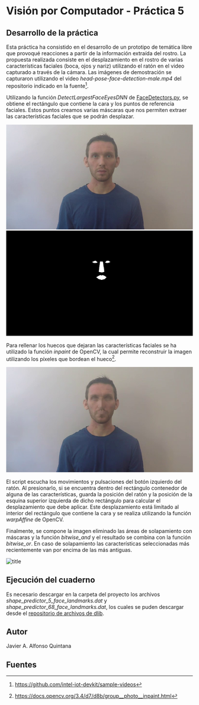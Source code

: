 # Visión por Computador - Práctica 5

## Desarrollo de la práctica
Esta práctica ha consistido en el desarrollo de un prototipo de temática libre que provoqué reacciones a partir de la información extraída del rostro. La propuesta realizada consiste en el desplazamiento en el rostro de varias características faciales (boca, ojos y nariz) utilizando el ratón en el video capturado a través de la cámara. Las imágenes de demostración se capturaron utilizando el video *head-pose-face-detection-male.mp4* del repositorio indicado en la fuente[^1].

Utilizando la función *DetectLargestFaceEyesDNN* de [FaceDetectors.py](FaceDetectors.py), se obtiene el rectángulo que contiene la cara y los puntos de referencia faciales. Estos puntos creamos varias máscaras que nos permiten extraer las características faciales que se podrán desplazar.

![title](Cam1.png)
![title](mask.png)

Para rellenar los huecos que dejaran las características faciales se ha utilizado la función *inpaint* de OpenCV, la cual permite reconstruir la imagen utilizando los píxeles que bordean el hueco[^2].

![title](Cam2.png)

El script escucha los movimientos y pulsaciones del botón izquierdo del ratón. Al presionarlo, si se encuentra dentro del rectángulo contenedor de alguna de las características, guarda la posición del ratón y la posición de la esquina superior izquierda de dicho rectángulo para calcular el desplazamiento que debe aplicar. Este desplazamiento está limitado al interior del rectángulo que contiene la cara y se realiza utilizando la función *warpAffine* de OpenCV.

Finalmente, se compone la imagen eliminado las áreas de solapamiento con máscaras y la función *bitwise_and* y el resultado se combina con la función *bitwise_or*. En caso de solapamiento las características seleccionadas más recientemente van por encima de las más antiguas.

![title](demo.gif)

## Ejecución del cuaderno
Es necesario descargar en la carpeta del proyecto los archivos *shape_predictor_5_face_landmarks.dat* y *shape_predictor_68_face_landmarks.dat*, los cuales se puden descargar desde el [repositorio de archivos de dlib](http://dlib.net/files/).

## Autor
Javier A. Alfonso Quintana

## Fuentes
[^1]: https://github.com/intel-iot-devkit/sample-videos
[^2]: https://docs.opencv.org/3.4/d7/d8b/group__photo__inpaint.html